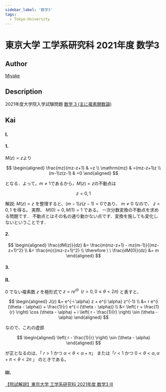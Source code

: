 ```yaml
---
sidebar_label: '数学3'
tags:
  - Tokyo-University
---
```


# 東京大学 工学系研究科 2021年度 数学3

## **Author**
[Miyake](https://miyake.github.io/exams/index.html)

## **Description**

2021年度大学院入学試験問題
[数学 3 (主に複素関数論)](https://github.com/Myyura/the_kai_project_assets/blob/7d274740e9aacde6948ee5ca73a336a00fe76d04/kakomonn/tokyo_university/engineering/Description/2021_M_3.pdf)


## **Kai**
### I.
#### 1.
$M(z)=z$より

$$
\begin{aligned}
\frac{mz}{mz-z+1} & =z \\
\mathrm{mz} & =(mz-z+1)z \\
(m-1)z(z-1) & =0
\end{aligned}
$$

となる．よって，$m≠1$であるから，$M(z)=z$の不動点は

$$
z=0,1
$$

解説:
$M(z)=z$ を整理すると、$(m-1)z(z-1)=0$であり、 $m \ne 0$ なので、 $z=0,1$ を得る。
実際、 $M(0)=0, M(1)=1$ である。
一次分数変換の不動点を求める問題です．
不動点とはその名の通り動かない点です．変換を施しても変化しないということです．

#### 2.

$$
\begin{aligned}
\frac{dM(z)}{dz}
&= \frac{m(mz-z+1) - mz(m-1)}{(mz-z+1)^2}
\\
&= \frac{m}{(mz-z+1)^2}
\\
\therefore \ \ 
\frac{dM(0)}{dz} &= m
\end{aligned}
$$

#### 3.

### II.
$0$ でない複素数 $z$ を極形式で $z=re^{i \theta} \ \ (r \gt 0, 0 \leq \theta \lt 2 \pi)$
と表すと、

$$
\begin{aligned}
J(z)
&= e^{-i \alpha} z + e^{i \alpha} z^{-1}
\\
&= r e^{i (\theta - \alpha)} + \frac{1}{r} e^{-i (\theta - \alpha)}
\\
&= \left( r + \frac{1}{r} \right) \cos (\theta - \alpha) + i \left( r - \frac{1}{r} \right) \sin (\theta - \alpha)
\end{aligned}
$$

なので、これの虚部

$$
\begin{aligned}
\left( r - \frac{1}{r} \right) \sin (\theta - \alpha)
\end{aligned}
$$

が正となるのは、「 $r \gt 1$ かつ $\alpha \lt \theta \lt \alpha + \pi$」
または「$r \lt 1$ かつ $0 \lt \theta \lt \alpha, \alpha + \pi \lt \theta \lt 2 \pi$ 」
のときである。

### III.

[【院試解説】東京大学 工学系研究科 2021年度 数学3 III](https://www.youtube.com/watch?v=_xETmjbNKC4)